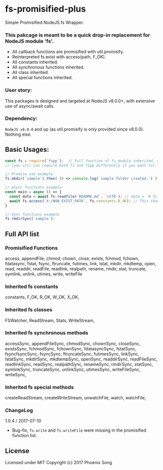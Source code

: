 # fs-promisified-plus
Simple Promisified NodeJS.fs Wrapper.

### This pakcage is meant to be a quick drop-in replacement for NodeJS module 'fs'.
- All callback functions are promisified with util.promisify.
- Reinterpreted fs.exist with access(path, F_OK).
- All constants inherited.
- All synchronous functions inherited.
- All class inherited.
- All special functions inherited.

### User story:

This packages is designed and targeted at NodeJS v8.0.0+, with extensive use of async/await calls.

### Dependency:

`NodeJS v8.0.0` and up (as util.promisify is only provided since v8.0.0). Nothing else.

## Basic Usages:
```javascript
const fs = require(`fspp`);  // Full function of fs module inherited, no need to include both fs and fspp.
// (you stil can require both fs and fspp differently if you want to).

// Promise use example
fs.mkdir(`sample`).then( () => console.log(`sample folder created.`) ).catch(err => console.error(err));

// Async functions example
const main = async () => {
  const data = await fs.readfile(`README.md`, `utf8`); // data = `# fs-promisified-plus...`
  await fs.access(`X:/NON_EXIST_PATH`, fs.constants.R_OK); // This should fail and reject the main promise.
}

// Sync functions example
fs.rmdirSync(`sample`);
```

## Full API list
### Promisified Functions
  access,
  appendFile,
  chmod,
  chown,
  close,
  exists,
  fchmod,
  fchown,
  fdatasync,
  fstat,
  fsync,
  ftruncate,
  futimes,
  link,
  lstat,
  mkdir,
  mkdtemp,
  open,
  read,
  readdir,
  readFile,
  readlink,
  realpath,
  rename,
  rmdir,
  stat,
  truncate,
  symlink,
  unlink,
  utimes,
  write,
  writeFile

### Inherited fs constants

  constants,
  F_OK,
  R_OK,
  W_OK,
  X_OK,

### Inherited fs classes

  FSWatcher,
  ReadStream,
  Stats,
  WriteStream,

### Inherited fs synchronous methods

  accessSync,
  appendFileSync,
  chmodSync,
  chownSync,
  closeSync,
  existsSync,
  fchmodSync,
  fchownSync,
  fdatasyncSync,
  fstatSync,
  fsyncfsyncSync,
  fsyncSync,
  ftruncateSync,
  futimesSync,
  linkSync,
  lstatSync,
  mkdirSync,
  mkdtempSync,
  openSync,
  readdirSync,
  readFileSync,
  readlinkSync,
  readSync,
  realpathSync,
  renameSync,
  rmdirSync,
  statSync,
  symlinkSync,
  truncateSync,
  unlinkSync,
  utimesSync,
  writeFileSync,
  writeSync,

### Inherited fs special methods

  createReadStream,
  createWriteStream,
  unwatchFile,
  watch,
  watchFile,

### ChangeLog
1.0.4 / 2017-07-10
  * Bug-fix, `fs.write` and `fs.writeFile` were missing in the promisified function list.

## License
Licensed under MIT
Copyright (c) 2017 Phoenix Song
